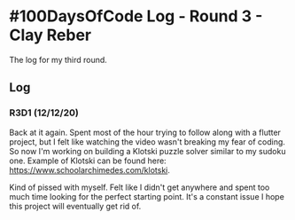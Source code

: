 # #100DaysOfCode Log - Round 3 - Clay Reber

The log for my third round.

## Log

### R3D1 (12/12/20)

Back at it again. Spent most of the hour trying to follow along with a flutter project, but I felt like watching the video wasn't breaking my fear of coding. So now I'm working on building a Klotski puzzle solver similar to my sudoku one. Example of Klotski can be found here: https://www.schoolarchimedes.com/klotski. 

Kind of pissed with myself. Felt like I didn't get anywhere and spent too much time looking for the perfect starting point. It's a constant issue I hope this project will eventually get rid of. 